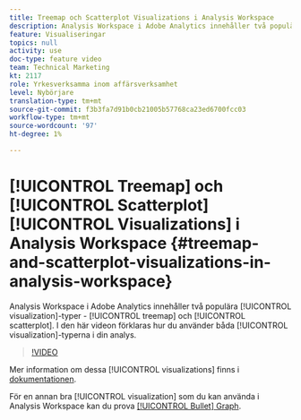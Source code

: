 ```yaml
---
title: Treemap och Scatterplot Visualizations i Analysis Workspace
description: Analysis Workspace i Adobe Analytics innehåller två populära visualiseringstyper - treemap och scatterplot. I den här videon förklaras hur du använder båda visualiseringstyperna i din analys.
feature: Visualiseringar
topics: null
activity: use
doc-type: feature video
team: Technical Marketing
kt: 2117
role: Yrkesverksamma inom affärsverksamhet
level: Nybörjare
translation-type: tm+mt
source-git-commit: f3b3fa7d91b0cb21005b57768ca23ed6700fcc03
workflow-type: tm+mt
source-wordcount: '97'
ht-degree: 1%

---
```



# [!UICONTROL Treemap] och  [!UICONTROL Scatterplot] [!UICONTROL Visualizations] i Analysis Workspace  {#treemap-and-scatterplot-visualizations-in-analysis-workspace}

Analysis Workspace i Adobe Analytics innehåller två populära [!UICONTROL visualization]-typer - [!UICONTROL treemap] och [!UICONTROL scatterplot]. I den här videon förklaras hur du använder båda [!UICONTROL visualization]-typerna i din analys.

>[!VIDEO](https://video.tv.adobe.com/v/23988/?quality=12)

Mer information om dessa [!UICONTROL visualizations] finns i [dokumentationen](https://marketing.adobe.com/resources/help/en_US/analytics/analysis-workspace/treemap.html).

För en annan bra [!UICONTROL visualization] som du kan använda i Analysis Workspace kan du prova [[!UICONTROL Bullet] Graph](https://helpx.adobe.com/analytics/kt/using/bullet-graph-viz-analysis-workspace-feature-video-use.html).
